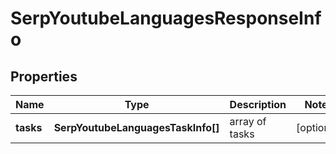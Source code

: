 # SerpYoutubeLanguagesResponseInfo

## Properties

| Name | Type | Description | Notes |
|------------ | ------------- | ------------- | -------------|
**tasks** | **SerpYoutubeLanguagesTaskInfo[]** | array of tasks |[optional]|